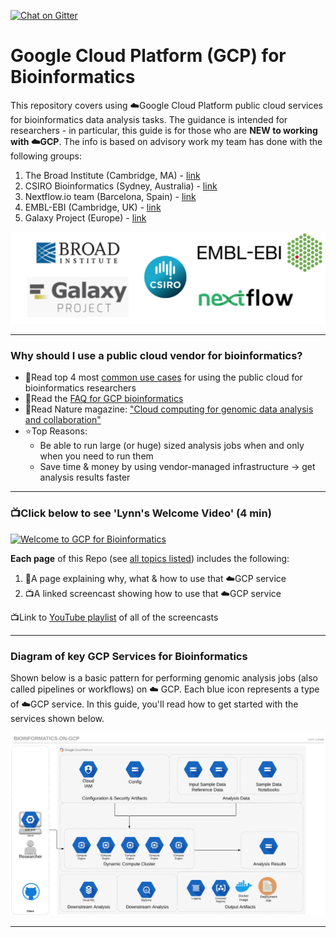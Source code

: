 [![Chat on Gitter](https://img.shields.io/gitter/room/gcp-for-bioinformatics/nextflow.svg?colorB=26af64&style=popout)](https://gitter.im/gcp-for-bioinformatics)

# Google Cloud Platform (GCP) for Bioinformatics
This repository covers using ☁️Google Cloud Platform public cloud services for bioinformatics data analysis tasks.  The guidance is intended for researchers - in particular, this guide is for those who are **NEW to working with ☁️GCP**.  The info is based on advisory work my team has done with the following groups:

1) The Broad Institute (Cambridge, MA) - [link](https://www.broadinstitute.org)
2) CSIRO Bioinformatics (Sydney, Australia) - [link](https://bioinformatics.csiro.au/)
3) Nextflow.io team (Barcelona, Spain) - [link](https://www.nextflow.io/about-us.html)
4) EMBL-EBI (Cambridge, UK) - [link](https://www.ebi.ac.uk/)
5) Galaxy Project (Europe) - [link](https://galaxyproject.org/cloud/)

[![bioinformatics-groups](/images/logos.png)]() 

---

### Why should I use a public cloud vendor for bioinformatics?

- 📗Read top 4 most [common use cases](https://github.com/lynnlangit/gcp-for-bioinformatics/blob/master/USING.md) for using the public cloud for bioinformatics researchers
- 📗Read the [FAQ for GCP bioinformatics](https://github.com/lynnlangit/gcp-for-bioinformatics/blob/master/FAQ.md)
- 📕Read Nature magazine: ["Cloud computing for genomic data analysis and collaboration"](https://www.nature.com/articles/nrg.2017.113)
- ⭐️Top Reasons:
    - Be able to run large (or huge) sized analysis jobs when and only when you need to run them
    - Save time & money by using vendor-managed infrastructure -> get analysis results faster

----

### 📺Click below to see 'Lynn's Welcome Video' (4 min) 

[![Welcome to GCP for Bioinformatics](http://img.youtube.com/vi/YoFkSVDlN6k/0.jpg)](http://www.youtube.com/watch?v=YoFkSVDlN6k "Welcome to GCP for Bioinformatics")

**Each page** of this Repo (see [all topics listed](https://github.com/lynnlangit/gcp-for-bioinformatics/blob/master/TOPICS.md)) includes the following:  
1. 📗A page explaining why, what & how to use that ☁️GCP service  
2. 📺A linked screencast showing how to use that ☁️GCP service   

📺Link to [YouTube playlist](https://www.youtube.com/playlist?list=PL4Q4HssKcxYvcixWS08UFaYIH7y4IAV0z) of all of the screencasts 

-----

### Diagram of key GCP Services for Bioinformatics

Shown below is a basic pattern for performing genomic analysis jobs (also called pipelines or workflows) on ☁️ GCP. Each blue icon represents a type of ☁️GCP service.  In this guide, you'll read how to get started with the services shown below.  

[![gcp-bioinformatics](/images/main.png)]() 


---
